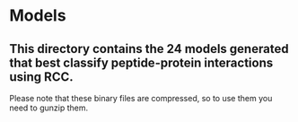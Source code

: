 # Models
<h2>This directory contains the 24 models generated that best classify peptide-protein interactions using RCC.</h2>

<p>Please note that these binary files are compressed, so to use them you need to gunzip them.</p>
